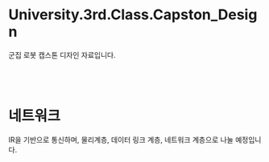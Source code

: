 # University.3rd.Class.Capston_Design
군집 로봇 캡스톤 디자인 자료입니다.     
<br>
<br>
<br>
# 네트워크
IR을 기반으로 통신하며, 물리계층, 데이터 링크 계층, 네트워크 계층으로 나눌 예정입니다.     
